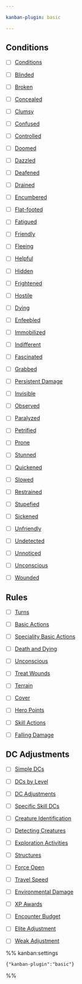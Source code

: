 ```yaml
---

kanban-plugin: basic

---
```


## Conditions

- [ ] [Conditions](../rules/conditions.md)
- [ ] [Blinded](../rules/conditions.md#Blinded)
- [ ] [Broken](../rules/conditions.md#Broken)
- [ ] [Concealed](../rules/conditions.md#Concealed)
- [ ] [Clumsy](../rules/conditions.md#Clumsy)
- [ ] [Confused](../rules/conditions.md#Confused)
- [ ] [Controlled](../rules/conditions.md#Controlled)
- [ ] [Doomed](../../rules/conditions.md#Doomed)
- [ ] [Dazzled](../../rules/conditions.md#Dazzled)
- [ ] [Deafened](../rules/conditions.md#Deafened)
- [ ] [Drained](../rules/conditions.md#Drained)
- [ ] [Encumbered](../../rules/conditions.md#Encumbered)
- [ ] [Flat-footed](../../rules/conditions.md#Flat-footed)
- [ ] [Fatigued](../../rules/conditions.md#Fatigued)
- [ ] [Friendly](../../rules/conditions.md#Friendly)
- [ ] [Fleeing](../../rules/conditions.md#Fleeing)
- [ ] [Helpful](../../rules/conditions.md#Helpful)
- [ ] [Hidden](../../rules/conditions.md#Hidden)
- [ ] [Frightened](../../rules/conditions.md#Frightened)
- [ ] [Hostile](../../rules/conditions.md#Hostile)
- [ ] [Dying](../../rules/conditions.md#Dying)
- [ ] [Enfeebled](../../rules/conditions.md#Enfeebled)
- [ ] [Immobilized](../../rules/conditions.md#Immobilized)
- [ ] [Indifferent](../../rules/conditions.md#Indifferent)
- [ ] [Fascinated](../../rules/conditions.md#Fascinated)
- [ ] [Grabbed](../../rules/conditions.md#Grabbed)
- [ ] [Persistent Damage](../../rules/conditions.md#Persistent%20Damage)
- [ ] [Invisible](../../rules/conditions.md#Invisible)
- [ ] [Observed](../../rules/conditions.md#Observed)
- [ ] [Paralyzed](../../rules/conditions.md#Paralyzed)
- [ ] [Petrified](../../rules/conditions.md#Petrified)
- [ ] [Prone](../../rules/conditions.md#Prone)
- [ ] [Stunned](../../rules/conditions.md#Stunned)
- [ ] [Quickened](../../rules/conditions.md#Quickened)
- [ ] [Slowed](../../rules/conditions.md#Slowed)
- [ ] [Restrained](../../rules/conditions.md#Restrained)
- [ ] [Stupefied](../../rules/conditions.md#Stupefied)
- [ ] [Sickened](../../rules/conditions.md#Sickened)
- [ ] [Unfriendly](../../rules/conditions.md#Unfriendly)
- [ ] [Undetected](../../rules/conditions.md#Undetected)
- [ ] [Unnoticed](../../rules/conditions.md#Unnoticed)
- [ ] [Unconscious](../../rules/conditions.md#Unconscious)
- [ ] [Wounded](../../rules/conditions.md#Wounded)


## Rules

- [ ] [Turns](rules-reference.md#Turns)
- [ ] [Basic Actions](rules-reference.md#Basic%20Actions)
- [ ] [Speciality Basic Actions](rules-reference.md#Speciality%20Basic%20Actions)
- [ ] [Death and Dying](rules-reference.md#Death%20and%20Dying)
- [ ] [Unconscious](rules-reference.md#Unconscious)
- [ ] [Treat Wounds](rules-reference.md#Treat%20Wounds)
- [ ] [Terrain](rules-reference.md#Terrain)
- [ ] [Cover](rules-reference.md#Cover)
- [ ] [Hero Points](rules-reference.md#Hero%20Points)
- [ ] [Skill Actions](rules-reference.md#Skill%20Actions)
- [ ] [Falling Damage](rules-reference.md#Falling%20Damage)


## DC Adjustments

- [ ] [Simple DCs](rules-reference.md#Simple%20DCs)
- [ ] [DCs by Level](rules-reference.md#DCs%20by%20Level)
- [ ] [DC Adjustments](rules-reference.md#DC%20Adjustments)
- [ ] [Specific Skill DCs](rules-reference.md#Specific%20Skill%20DCs)
- [ ] [Creature Identification](rules-reference.md#Creature%20Identification)
- [ ] [Detecting Creatures](rules-reference.md#Detecting%20Creatures)
- [ ] [Exploration Activities](rules-reference.md#Exploration%20Activities)
- [ ] [Structures](rules-reference.md#Structures)
- [ ] [Force Open](rules-reference.md#Force%20Open)
- [ ] [Travel Speed](rules-reference.md#Travel%20Speed)
- [ ] [Environmental Damage](rules-reference.md#Environmental%20Damage)
- [ ] [XP Awards](rules-reference.md#XP%20Awards)
- [ ] [Encounter Budget](rules-reference.md#Encounter%20Budget)
- [ ] [Elite Adjustment](rules-reference.md#Elite%20Adjustment)
- [ ] [Weak Adjustment](rules-reference.md#Weak%20Adjustment)




%% kanban:settings
```
{"kanban-plugin":"basic"}
```
%%
